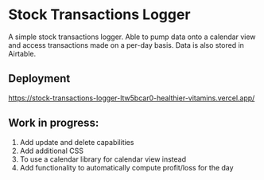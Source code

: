 # Stock Transactions Logger
A simple stock transactions logger. Able to pump data onto a calendar view and access transactions made on a per-day basis. Data is also stored in Airtable.

## Deployment
https://stock-transactions-logger-ltw5bcar0-healthier-vitamins.vercel.app/

## Work in progress:
1. Add update and delete capabilities
2. Add additional CSS
3. To use a calendar library for calendar view instead
4. Add functionality to automatically compute profit/loss for the day
